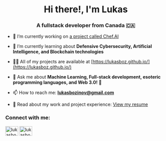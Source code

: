 <h1 align="center">Hi there!, I'm Lukas</h1>
<h3 align="center">A fullstack developer from Canada 🇨🇦</h3>

- 🔭 I’m currently working on [a project called Chef.AI](https://github.com/lukasboz/AI-Chef)

- 🌱 I’m currently learning about **Defensive Cybersecurity, Artificial Intelligence, and Blockchain technologies**

- 👨‍💻 All of my projects are available at [https://lukasboz.github.io/](https://lukasboz.github.io/) 

- 💬 Ask me about **Machine Learning, Full-stack development, esoteric programming languages, and Web 3.0!** 🚀

- 📫 How to reach me: **lukasbozinov@gmail.com**

- 📄 Read about my work and project experience: [View my resume](https://github.com/lukasboz/lukasboz/blob/main/LukasResumeUpdated-4.pdf)

<h3 align="left">Connect with me:</h3>
<p align="left">
<a href="https://www.linkedin.com/in/lukas-bozinov-b52479244" target="blank"><img align="center" src="https://raw.githubusercontent.com/rahuldkjain/github-profile-readme-generator/master/src/images/icons/Social/linked-in-alt.svg" alt="lukasbozinov" height="30" width="40" /></a>
<a href="https://leetcode.com/u/lukasbozinov" target="blank"><img align="center" src="https://raw.githubusercontent.com/rahuldkjain/github-profile-readme-generator/master/src/images/icons/Social/leet-code.svg" alt="lukasbozinov" height="30" width="40" /></a>
</p>

